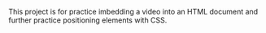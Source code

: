 This project is for practice imbedding a video into an HTML document and further practice positioning elements with CSS.
